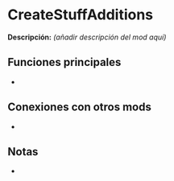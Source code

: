 # CreateStuffAdditions

**Descripción:** *(añadir descripción del mod aquí)*

## Funciones principales
- 

## Conexiones con otros mods
- 

## Notas
- 
